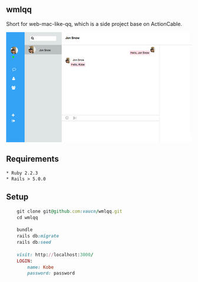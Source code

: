 ## wmlqq
Short for web-mac-like-qq, which is a side project base on ActionCable. 

![wmlqq](public/mchat.png)

## Requirements
	* Ruby 2.2.3
	* Rails > 5.0.0

## Setup

```ruby
	git clone git@github.com:vaucn/wmlqq.git
	cd wmlqq

	bundle
	rails db:migrate
	rails db:seed

	visit: http://localhost:3000/
	LOGIN:
		name: Kobe
		password: password

```